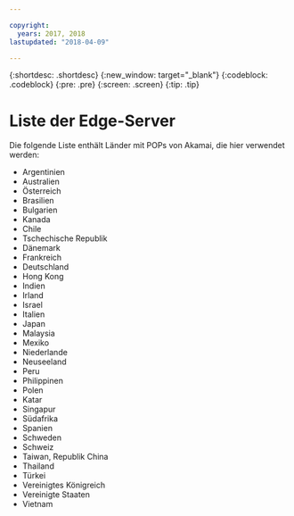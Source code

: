 ```yaml
---

copyright:
  years: 2017, 2018
lastupdated: "2018-04-09"

---
```


{:shortdesc: .shortdesc}
{:new_window: target="_blank"}
{:codeblock: .codeblock}
{:pre: .pre}
{:screen: .screen}
{:tip: .tip}

# Liste der Edge-Server

Die folgende Liste enthält Länder mit POPs von Akamai, die hier verwendet werden:
 
* Argentinien
* Australien
* Österreich
* Brasilien
* Bulgarien
* Kanada
* Chile
* Tschechische Republik
* Dänemark
* Frankreich
* Deutschland
* Hong Kong 
* Indien
* Irland
* Israel
* Italien
* Japan
* Malaysia
* Mexiko
* Niederlande
* Neuseeland
* Peru
* Philippinen
* Polen
* Katar
* Singapur
* Südafrika
* Spanien
* Schweden
* Schweiz
* Taiwan, Republik China
* Thailand
* Türkei
* Vereinigtes Königreich
* Vereinigte Staaten
* Vietnam
